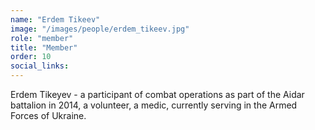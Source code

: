 ```yaml
---
name: "Erdem Tikeev"
image: "/images/people/erdem_tikeev.jpg"
role: "member"
title: "Member"
order: 10
social_links:
---
```

Erdem Tikeyev - a participant of combat operations as part of the Aidar battalion in 2014, a volunteer, a medic, currently serving in the Armed Forces of Ukraine.